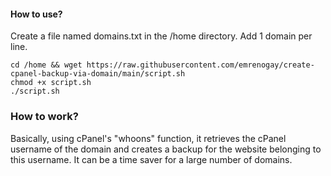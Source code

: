 #### How to use?
Create a file named domains.txt in the /home directory. Add 1 domain per line.

    cd /home && wget https://raw.githubusercontent.com/emrenogay/create-cpanel-backup-via-domain/main/script.sh
    chmod +x script.sh
    ./script.sh
    
### How to work?
Basically, using cPanel's "whoons" function, it retrieves the cPanel username of the domain and creates a backup for the website belonging to this username.
It can be a time saver for a large number of domains.
